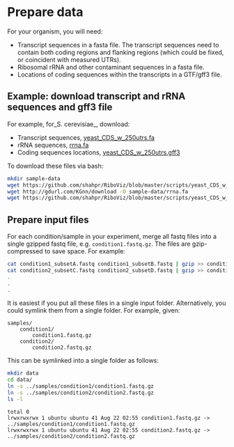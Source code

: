 # Prepare data

For your organism, you will need:

* Transcript sequences in a fasta file. The transcript sequences need to contain both coding regions and flanking regions (which could be fixed, or coincident with measured UTRs). 
* Ribosomal rRNA and other contaminant sequences in a fasta file. 
* Locations of coding sequences within the transcripts in a GTF/gff3 file.

## Example: download transcript and rRNA sequences and gff3 file

For example, for_S. cerevisiae_, download:

* Transcript sequences, [yeast_CDS_w_250utrs.fa](https://github.com/shahpr/RiboViz/blob/master/scripts/yeast_CDS_w_250utrs.fa)
* rRNA sequences, [rrna.fa](http://gdurl.com/KGnn/download)
* Coding sequences locations, [yeast_CDS_w_250utrs.gff3](https://github.com/shahpr/RiboViz/blob/master/scripts/yeast_CDS_w_250utrs.gff3)

To download these files via bash:

```bash
mkdir sample-data
wget https://github.com/shahpr/RiboViz/blob/master/scripts/yeast_CDS_w_250utrs.fa -P sample-data
wget http://gdurl.com/KGnn/download -O sample-data/rrna.fa
wget https://github.com/shahpr/RiboViz/blob/master/scripts/yeast_CDS_w_250utrs.gff3 -P sample-data
```

## Prepare input files

For each condition/sample in your experiment, merge all fastq files into a single gzipped fastq file, e.g. `condition1.fastq.gz`. The files are gzip-compressed to save space. For example:

```bash
cat condition1_subsetA.fastq condition1_subsetB.fastq | gzip >> condition1.fastq.gz
cat condition2_subsetC.fastq condition2_subsetD.fastq | gzip >> condition2.fastq.gz
.
.
.
```

It is easiest if you put all these files in a single input folder. Alternatively, you could symlink them from a single folder. For example, given:

```
samples/
    condition1/
        condition1.fastq.gz
    condition2/
        condition2.fastq.gz
```

This can be symlinked into a single folder as follows:

```bash
mkdir data
cd data/
ln -s ../samples/condition1/condition1.fastq.gz
ln -s ../samples/condition2/condition2.fastq.gz
ls -l
```
```
total 0
lrwxrwxrwx 1 ubuntu ubuntu 41 Aug 22 02:55 condition1.fastq.gz -> ../samples/condition1/condition1.fastq.gz
lrwxrwxrwx 1 ubuntu ubuntu 41 Aug 22 02:55 condition2.fastq.gz -> ../samples/condition2/condition2.fastq.gz
```
